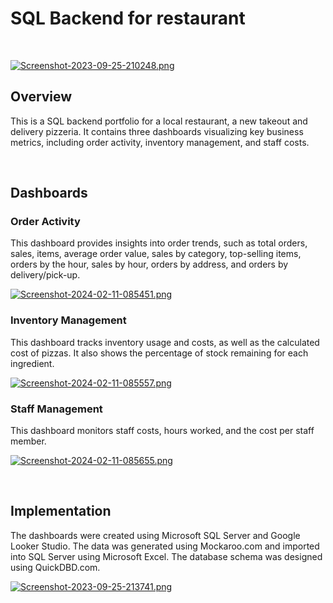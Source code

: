 <h1>SQL Backend for restaurant</h1>
<br>

[![Screenshot-2023-09-25-210248.png](https://i.postimg.cc/ZY1vgG5L/Screenshot-2023-09-25-210248.png)](https://postimg.cc/c6BJt5YK)
  
<h2>Overview</h2>

  <p>This is a SQL backend portfolio for a local restaurant, a new takeout and delivery pizzeria. It contains three dashboards visualizing key business metrics, including order activity, inventory management, and staff costs.</p>
  
<br>
  <h2>Dashboards</h2>

  <h3>Order Activity</h3>

  <p>This dashboard provides insights into order trends, such as total orders, sales, items, average order value, sales by category, top-selling items, orders by the hour, sales by hour, orders by address, and orders by delivery/pick-up.</p>
  
  [![Screenshot-2024-02-11-085451.png](https://i.postimg.cc/ryhQrFgw/Screenshot-2024-02-11-085451.png)](https://postimg.cc/8s6R8Gq2)

  <h3>Inventory Management</h3>

  <p>This dashboard tracks inventory usage and costs, as well as the calculated cost of pizzas. It also shows the percentage of stock remaining for each ingredient.</p>

[![Screenshot-2024-02-11-085557.png](https://i.postimg.cc/yxNjbw6K/Screenshot-2024-02-11-085557.png)](https://postimg.cc/KkdtKpgp)

  <h3>Staff Management</h3>

  <p>This dashboard monitors staff costs, hours worked, and the cost per staff member.</p>

[![Screenshot-2024-02-11-085655.png](https://i.postimg.cc/sXswpMtv/Screenshot-2024-02-11-085655.png)](https://postimg.cc/67brKp6X)

<br>
  <h2>Implementation</h2>

  <p>The dashboards were created using Microsoft SQL Server and Google Looker Studio. The data was generated using Mockaroo.com and imported into SQL Server using Microsoft Excel. The database schema was designed using QuickDBD.com.</p>

[![Screenshot-2023-09-25-213741.png](https://i.postimg.cc/NjvG7YfW/Screenshot-2023-09-25-213741.png)](https://postimg.cc/yknzsMRP)



